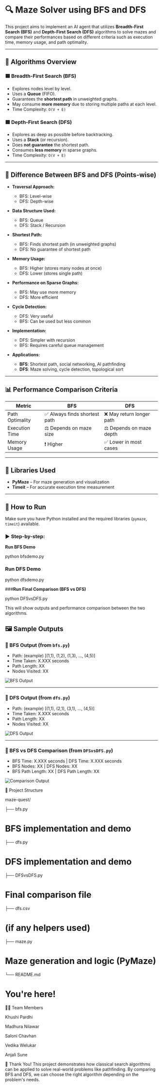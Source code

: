 # 🔍 Maze Solver using BFS and DFS
This project aims to implement an AI agent that utilizes **Breadth-First Search (BFS)** and **Depth-First Search (DFS)** algorithms to solve mazes and compare their performances based on different criteria such as execution time, memory usage, and path optimality.

---

## 📌 Algorithms Overview

### 🟦 Breadth-First Search (BFS)
- Explores nodes level by level.
- Uses a **Queue** (FIFO).
- Guarantees the **shortest path** in unweighted graphs.
- May consume **more memory** due to storing multiple paths at each level.
- Time Complexity: `O(V + E)`

### 🟪 Depth-First Search (DFS)
- Explores as deep as possible before backtracking.
- Uses a **Stack** (or recursion).
- Does **not guarantee** the shortest path.
- Consumes **less memory** in sparse graphs.
- Time Complexity: `O(V + E)`

---

## 🔁 Difference Between BFS and DFS (Points-wise)

- **Traversal Approach:**
  - BFS: Level-wise
  - DFS: Depth-wise

- **Data Structure Used:**
  - BFS: Queue
  - DFS: Stack / Recursion

- **Shortest Path:**
  - BFS: Finds shortest path (in unweighted graphs)
  - DFS: No guarantee of shortest path

- **Memory Usage:**
  - BFS: Higher (stores many nodes at once)
  - DFS: Lower (stores single path)

- **Performance on Sparse Graphs:**
  - BFS: May use more memory
  - DFS: More efficient

- **Cycle Detection:**
  - DFS: Very useful
  - BFS: Can be used but less common

- **Implementation:**
  - DFS: Simpler with recursion
  - BFS: Requires careful queue management

- **Applications:**
  - **BFS**: Shortest path, social networking, AI pathfinding
  - **DFS**: Maze solving, cycle detection, topological sort

---

## 📊 Performance Comparison Criteria

| Metric           | BFS                        | DFS                        |
|------------------|-----------------------------|-----------------------------|
| Path Optimality  | ✅ Always finds shortest path | ❌ May return longer path  |
| Execution Time   | ⚖️ Depends on maze size       | ⚖️ Depends on maze depth   |
| Memory Usage     | ❗ Higher                     | ✅ Lower in most cases     |

---

## 🧰 Libraries Used

- **PyMaze** – For maze generation and visualization
- **Timeit** – For accurate execution time measurement

---

## 🚀 How to Run

Make sure you have Python installed and the required libraries (`pymaze`, `timeit`) available.

### ▶️ Step-by-step:

 **Run BFS Demo**
 
 python bfsdemo.py
   

### **Run DFS Demo**

python dfsdemo.py


###**Run Final Comparison (BFS vs DFS)**

python DFSvsDFS.py

This will show outputs and performance comparison between the two algorithms.

## 🖼️ Sample Outputs

### 🔷 BFS Output (from `bfs.py`)
- Path: (example) [(1,1), (1,2), (1,3), ..., (4,5)]
- Time Taken: X.XXX seconds
- Path Length: XX
- Nodes Visited: XX

![BFS Output](assets/bfs_output.png)

---

### 🔶 DFS Output (from `dfs.py`)
- Path: (example) [(1,1), (2,1), (3,1), ..., (4,5)]
- Time Taken: X.XXX seconds
- Path Length: XX
- Nodes Visited: XX

![DFS Output](assets/dfs_output.png)

---

### 🔁 BFS vs DFS Comparison (from `DFSvsDFS.py`)
- BFS Time: X.XXX seconds | DFS Time: X.XXX seconds  
- BFS Nodes: XX | DFS Nodes: XX  
- BFS Path Length: XX | DFS Path Length: XX

![Comparison Output](assets/comparison_output.png)



📂 Project Structure

maze-quest/

├── bfs.py  
# BFS implementation and demo
├── dfs.py    
# DFS implementation and demo
├── DFSvsDFS.py  
# Final comparison file
├── dfs.csv   
# (if any helpers used)
├── maze.py  
# Maze generation and logic (PyMaze)
└── README.md 
# You're here!


👩‍💻 Team Members

Khushi Pardhi 

Madhura Nilawar

Saloni Chavhan 

Vedika Welukar

Anjali Sune 

🙌 Thank You!
This project demonstrates how classical search algorithms can be applied to solve real-world problems like pathfinding. By comparing BFS and DFS, we can choose the right algorithm depending on the problem's needs.
